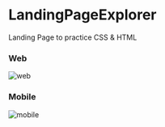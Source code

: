 # LandingPageExplorer
Landing Page to practice CSS &amp; HTML


### Web
![web](https://github.com/rafacelos/LandingPageExplorer/blob/main/WebPreview.png)
<br>

### Mobile
![mobile](https://github.com/rafacelos/LandingPageExplorer/blob/main/MobilePreview.png)
<br>
